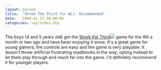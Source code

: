 ```yaml
---
layout: parand
title:  "Shrek The Third for Wii: Recommended"
date:   2008-01-22 10:00:00
categories: say/index.php
---
```

The boys \(4 and 5 years old\) got the [Shrek the Third](http://www.amazon.com/gp/redirect.html?ie=UTF8&location=http%3A%2F%2Fwww.amazon.com%2FActivision-ACTI9-Shrek-The-Third%2Fdp%2FB000NJFMG0%3Fie%3DUTF8%26s%3Dvideogames%26qid%3D1201065635%26sr%3D8-1&tag=parandcom-20&linkCode=ur2&camp=1789&creative=9325)![](http://www.assoc-amazon.com/e/ir?t=parandcom-20&l=ur2&o=1) game for the Wii a month or two ago and have been enjoying it since. It's a great game for young gamers; the controls are easy and the game is very playable. It doesn't throw artificial frustrating roadblocks in the way, opting instead to let them play through and reach far into the game. I'd definitely recommend it for younger players.
